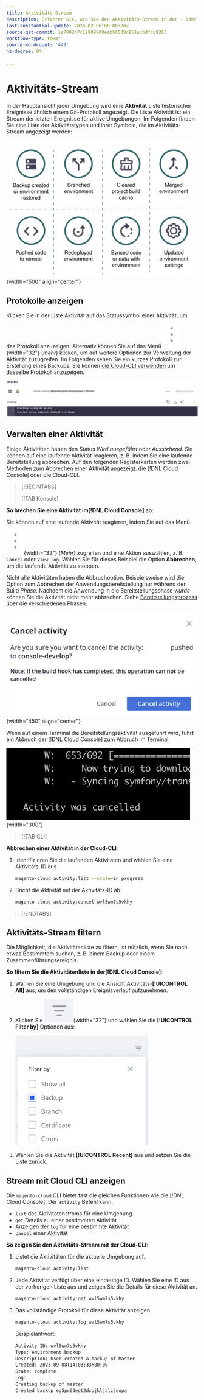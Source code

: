 ```yaml
---
title: Aktivitäts-Stream
description: Erfahren Sie, wie Sie den Aktivitäts-Stream in der - oder  [!DNL Cloud Console]  Cloud-CLI für Adobe Commerce in der Cloud-Infrastruktur lesen.
last-substantial-update: 2024-02-06T00:00:00Z
source-git-commit: 1e789247c12009908eabb6039d951acbdfcc9263
workflow-type: tm+mt
source-wordcount: '449'
ht-degree: 0%

---
```


# Aktivitäts-Stream

In der Hauptansicht jeder Umgebung wird eine **Aktivität** Liste historischer Ereignisse ähnlich einem Git-Protokoll angezeigt. Die Liste Aktivität ist ein Stream der letzten Ereignisse für aktive Umgebungen. Im Folgenden finden Sie eine Liste der Aktivitätstypen und ihrer Symbole, die im Aktivitäts-Stream angezeigt werden:

![Aktivitätstypen](../../assets/activity-types.svg){width="500" align="center"}

## Protokolle anzeigen

Klicken Sie in der Liste Aktivität auf das Statussymbol einer Aktivität, um das Protokoll anzuzeigen. Alternativ können Sie auf das Menü ![Mehr](../../assets/icon-more.png){width="32"} (_mehr_) klicken, um auf weitere Optionen zur Verwaltung der Aktivität zuzugreifen. Im Folgenden sehen Sie ein kurzes Protokoll zur Erstellung eines Backups. Sie können [die Cloud-CLI verwenden](#activity-stream-with-cloud-cli) um dasselbe Protokoll anzuzeigen.

![Protokollansicht](../../assets/log-view.png)

## Verwalten einer Aktivität

Einige Aktivitäten haben den Status _Wird ausgeführt_ oder _Ausstehend_. Sie können auf eine laufende Aktivität reagieren, z. B. indem Sie eine laufende Bereitstellung abbrechen. Auf den folgenden Registerkarten werden zwei Methoden zum Abbrechen einer Aktivität angezeigt: die [!DNL Cloud Console] oder die Cloud-CLI.

>[!BEGINTABS]

>[!TAB Konsole]

**So brechen Sie eine Aktivität im[!DNL Cloud Console]** ab:

Sie können auf eine laufende Aktivität reagieren, indem Sie auf das Menü ![Mehr](../../assets/icon-more.png){width="32"} (_Mehr_) zugreifen und eine Aktion auswählen, z. B. `Cancel` oder `View log`. Wählen Sie für dieses Beispiel die Option **Abbrechen**, um die laufende Aktivität zu stoppen.

Nicht alle Aktivitäten haben die Abbruchoption. Beispielsweise wird die Option zum Abbrechen der Anwendungsbereitstellung nur während der Build _Phase_. Nachdem die Anwendung in die Bereitstellungsphase _wurde_ können Sie die Aktivität nicht mehr abbrechen. Siehe [Bereitstellungsprozess](../deploy/process.md) über die verschiedenen Phasen.

![Aktivität abbrechen](../../assets/activity-icons/cancel-activity.png){width="450" align="center"}

Wenn auf einem Terminal die Bereitstellungsaktivität ausgeführt wird, führt ein Abbruch der [!DNL Cloud Console] zum Abbruch im Terminal:

![Aktivität im Terminal abgebrochen](../../assets/activity-icons/activity-cancelled.png){width="300"}

>[!TAB CLI]

**Abbrechen einer Aktivität in der Cloud-CLI**:

1. Identifizieren Sie die laufenden Aktivitäten und wählen Sie eine Aktivitäts-ID aus.

   ```bash
   magento-cloud activity:list --state=in_progress
   ```

1. Bricht die Aktivität mit der Aktivitäts-ID ab:

   ```bash
   magento-cloud activity:cancel wvl5wm7s5vkhy
   ```

>[!ENDTABS]

## Aktivitäts-Stream filtern

Die Möglichkeit, die Aktivitätenliste zu filtern, ist nützlich, wenn Sie nach etwas Bestimmtem suchen, z. B. einem Backup oder einem Zusammenführungsereignis.

**So filtern Sie die Aktivitätenliste in der[!DNL Cloud Console]**:

1. Wählen Sie eine Umgebung und die Ansicht Aktivitäts-**[!UICONTROL All]** aus, um den vollständigen Ereignisverlauf aufzunehmen.

1. Klicken Sie ![Filtern nach](../../assets/icon-filterby.png){width="32"} und wählen Sie die **[!UICONTROL Filter by]** Optionen aus:

   ![Filtern von Aktivitäten](../../assets/activity-filter.png)

1. Wählen Sie die Aktivität **[!UICONTROL Recent]** aus und setzen Sie die Liste zurück.

## Stream mit Cloud CLI anzeigen

Die `magento-cloud` CLI bietet fast die gleichen Funktionen wie die [!DNL Cloud Console]. Der `activity` Befehl kann:

- `list` des Aktivitätenstroms für eine Umgebung
- `get` Details zu einer bestimmten Aktivität
- Anzeigen der `log` für eine bestimmte Aktivität
- `cancel` einer Aktivität

**So zeigen Sie den Aktivitäts-Stream mit der Cloud-CLI**:

1. Listet die Aktivitäten für die aktuelle Umgebung auf.

   ```bash
   magento-cloud activity:list
   ```

1. Jede Aktivität verfügt über eine eindeutige ID. Wählen Sie eine ID aus der vorherigen Liste aus und zeigen Sie die Details für diese Aktivität an.

   ```bash
   magento-cloud activity:get wvl5wm7s5vkhy
   ```

1. Das vollständige Protokoll für diese Aktivität anzeigen.

   ```bash
   magento-cloud activity:log wvl5wm7s5vkhy
   ```

   Beispielantwort:

   ```bash
   Activity ID: wvl5wm7s5vkhy
   Type: environment.backup
   Description: User created a backup of Master
   Created: 2023-09-08T14:03:33+00:00
   State: complete
   Log:
   Creating backup of master
   Created backup eg5pu63egt2dcojkljalzjdopa
   ```
